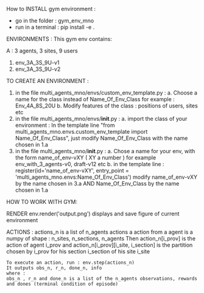 How to INSTALL gym environment :

- go in the folder : gym_env_mno
- run in a terminal : pip install -e .


ENVIRONMENTS :
This gym env contains:

A : 3 agents, 3 sites, 9 users 
1. env_3A_3S_9U-v1
2. env_3A_3S_9U-v2


TO CREATE AN ENVIRONMENT :
1. in the file multi_agents_mno/envs/custom_env_template.py :
    a. Choose a name for the class instead of Name_Of_Env_Class
        for example : Env_4A_8S_20U
    b. Modify features of the class : positions of users, sites etc
2. in the file multi_agents_mno/envs/__init__.py :
    a. import the class of your environment : 
        In the template line "from multi_agents_mno.envs.custom_env_template import Name_Of_Env_Class", 
        just modify Name_Of_Env_Class with the name chosen in 1.a
3. in the file multi_agents_mno/__init__.py :
    a. Chose a name for your env, with the form name_of_env-vXY ( XY a number )
    for example env_with_3_agents-v0, draft-v12 etc
    b. in the template line : register(id='name_of_env-vXY', entry_point = 'multi_agents_mno.envs:Name_Of_Env_Class')
    modify name_of_env-vXY by the name chosen in 3.a AND Name_Of_Env_Class by the name chosen in 1.a
    




HOW TO WORK WITH GYM:

RENDER 
    env.render('output.png') displays and save figure of current environment

ACTIONS : 
    actions_n is a list of n_agents actions
    a action from a agent is a numpy of shape : n_sites, n_sections, n_agents 
    Then action_n[i_prov] is the action of agent i_prov and 
    action_n[i_prov][i_site, i_section] is the partition chosen by i_prov for his section i_section of his site i_site
    
    To execute an action, run : env.step(actions_n)
    It outputs obs_n, r_n, done_n, info
    where :
    obs_n , r_n and done_n is a list of the n_agents observations, rewards and dones (terminal condition of episode)